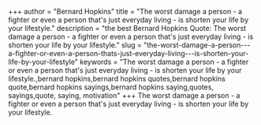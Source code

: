 +++
author = "Bernard Hopkins"
title = "The worst damage a person - a fighter or even a person that's just everyday living - is shorten your life by your lifestyle."
description = "the best Bernard Hopkins Quote: The worst damage a person - a fighter or even a person that's just everyday living - is shorten your life by your lifestyle."
slug = "the-worst-damage-a-person---a-fighter-or-even-a-person-thats-just-everyday-living---is-shorten-your-life-by-your-lifestyle"
keywords = "The worst damage a person - a fighter or even a person that's just everyday living - is shorten your life by your lifestyle.,bernard hopkins,bernard hopkins quotes,bernard hopkins quote,bernard hopkins sayings,bernard hopkins saying,quotes, sayings,quote, saying, motivation"
+++
The worst damage a person - a fighter or even a person that's just everyday living - is shorten your life by your lifestyle.
